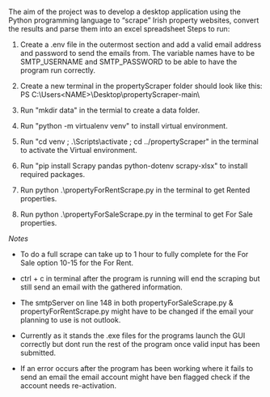 The aim of the project was to develop a desktop application using the Python programming language to “scrape” Irish property websites, convert the results and parse them into an excel spreadsheet
Steps to run:
1.  Create a .env file in the outermost section and add a valid email address and password to send the emails from. 
    The variable names have to be SMTP_USERNAME and SMTP_PASSWORD to be able to have the program run correctly.

2.  Create a new terminal in the propertyScraper folder should look like this: PS C:\Users\<NAME>\Desktop\propertyScraper-main\

3.  Run "mkdir data" in the termial to create a data folder.

4.  Run "python -m virtualenv venv" to install virtual environment. 

5.  Run "cd venv ; .\Scripts\activate ; cd ../propertyScraper" in the terminal to activate the Virtual environment.

6.  Run "pip install Scrapy pandas python-dotenv scrapy-xlsx" to install required packages.

10. Run python .\propertyForRentScrape.py in the terminal to get Rented properties.

11. Run python .\propertyForSaleScrape.py in the terminal to get For Sale properties.

*Notes*
- To do a full scrape can take up to 1 hour to fully complete for the For Sale option 10-15 for the For Rent.

- ctrl + c in terminal after the program is running will end the scraping but still send an email with the gathered information.

- The smtpServer on line 148 in both propertyForSaleScrape.py & propertyForRentScrape.py might have to be changed if the email your planning to 
  use is not outlook.

- Currently as it stands the .exe files for the programs launch the GUI correctly but dont run the rest of the program once valid input has been 
  submitted.

- If an error occurs after the program has been working where it fails to send an email the email account might have ben flagged check if the
  account needs re-activation.


